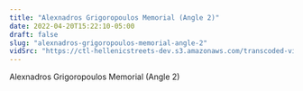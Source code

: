 ```yaml
---
title: "Alexnadros Grigoropoulos Memorial (Angle 2)"
date: 2022-04-20T15:22:10-05:00
draft: false
slug: "alexnadros-grigoropoulos-memorial-angle-2"
vidSrc: "https://ctl-hellenicstreets-dev.s3.amazonaws.com/transcoded-videos/Alexnadros%20Grigoropoulos%20Memorial%20%28Angle%202%29.mp4"
---
```


Alexnadros Grigoropoulos Memorial (Angle 2)
